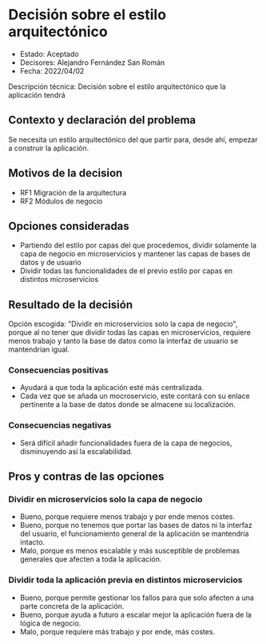 # Decisión sobre el estilo arquitectónico

* Estado: Aceptado
* Decisores: Alejandro Fernández San Román
* Fecha: 2022/04/02

Descripción técnica: Decisión sobre el estilo arquitectónico que la aplicación tendrá

## Contexto y declaración del problema

Se necesita un estilo arquitectónico del que partir para, desde ahí, empezar a construir la aplicación.

## Motivos de la decision 

* RF1 Migración de la arquitectura
* RF2 Módulos de negocio

## Opciones consideradas

* Partiendo del estilo por capas del que procedemos, dividir solamente la capa de negocio en microservicios y mantener las capas de bases de datos y de usuario
* Dividir todas las funcionalidades de el previo estilo por capas en distintos microservicios

## Resultado de la decisión

Opción escogida: "Dividir en microservicios solo la capa de negocio", porque al no tener que dividir todas las capas en microservicios, requiere menos trabajo y tanto la base de datos como la interfaz de usuario se mantendrían igual.

### Consecuencias positivas <!-- opcional -->

* Ayudará a que toda la aplicación esté más centralizada.
* Cada vez que se añada un mocroservicio, este contará con su enlace pertinente a la base de datos donde se almacene su localización.

### Consecuencias negativas <!-- opcional -->

* Será difícil añadir funcionalidades fuera de la capa de negocios, disminuyendo así la escalabilidad.

## Pros y contras de las opciones

### Dividir en microservicios solo la capa de negocio

* Bueno, porque requiere menos trabajo y por ende menos costes.
* Bueno, porque no tenemos que portar las bases de datos ni la interfaz del usuario, el funcionamiento general de la aplicación se mantendría intacto.
* Malo, porque es menos escalable y más susceptible de problemas generales que afecten a toda la aplicación.

### Dividir toda la aplicación previa en distintos microservicios


* Bueno, porque permite gestionar los fallos para que solo afecten a una parte concreta de la aplicación.
* Bueno, porque ayuda a futuro a escalar mejor la aplicación fuera de la lógica de negocio.
* Malo, porque requiere más trabajo y por ende, más costes.








